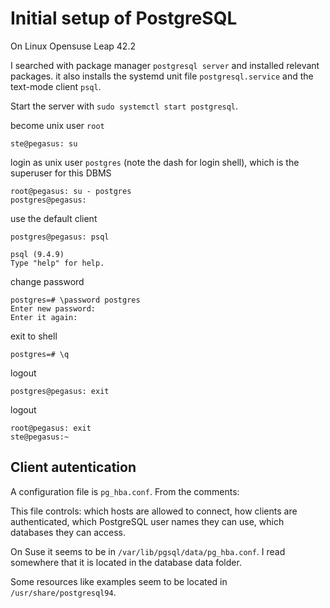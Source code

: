 # Initial setup of PostgreSQL

On Linux Opensuse Leap 42.2

I searched with  package manager `postgresql server` and installed relevant packages. it also installs the systemd unit file `postgresql.service` and the text-mode client `psql`.

Start the server with `sudo systemctl start postgresql`.

become unix user `root`
~~~
ste@pegasus: su
~~~
login as unix user `postgres` (note the dash for  login shell), which is the superuser for this DBMS
~~~
root@pegasus: su - postgres
postgres@pegasus:
~~~
use the default client
~~~
postgres@pegasus: psql
~~~

~~~
psql (9.4.9)
Type "help" for help.
~~~
change password
~~~
postgres=# \password postgres
Enter new password:
Enter it again:
~~~
exit to shell
~~~
postgres=# \q
~~~
logout
~~~
postgres@pegasus: exit
~~~
logout
~~~
root@pegasus: exit
ste@pegasus:~
~~~

## Client autentication

A configuration file is `pg_hba.conf`. From the comments:

  This file controls: which hosts are allowed to connect, how clients
  are authenticated, which PostgreSQL user names they can use, which
  databases they can access.

On Suse it seems to be  in  `/var/lib/pgsql/data/pg_hba.conf`. I read somewhere that it is located in the database data folder.

Some resources like examples seem to be located in `/usr/share/postgresql94`.
